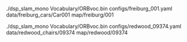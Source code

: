 ./dsp_slam_mono Vocabulary/ORBvoc.bin configs/freiburg_001.yaml data/freiburg_cars/Car001 map/freiburg/001


./dsp_slam_mono Vocabulary/ORBvoc.bin configs/redwood_09374.yaml data/redwood_chairs/09374 map/redwood/09374